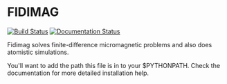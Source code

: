 FIDIMAG
=======

[![Build Status](https://travis-ci.org/computationalmodelling/fidimag.svg?branch=master)](https://travis-ci.org/computationalmodelling/fidimag)
[![Documentation Status](https://readthedocs.org/projects/fidimag/badge/?version=latest)](http://fidimag.readthedocs.org/en/latest/?badge=latest)

Fidimag solves finite-difference micromagnetic problems and also
does atomistic simulations.

You'll want to add the path this file is in to your $PYTHONPATH.
Check the documentation for more detailed installation help.
